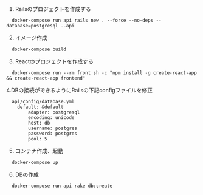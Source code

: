 1. Railsのプロジェクトを作成する
```
  docker-compose run api rails new . --force --no-deps --database=postgresql --api
```
2. イメージ作成
```
  docker-compose build
```
3. Reactのプロジェクトを作成する
```
  docker-compose run --rm front sh -c "npm install -g create-react-app && create-react-app frontend"
```
4.DBの接続ができるようにRailsの下記configファイルを修正
``` 
  api/config/database.yml
    default: &default  
        adapter: postgresql  
        encoding: unicode  
        host: db  
        username: postgres  
        password: postgres  
        pool: 5  
```
5. コンテナ作成、起動
```
  docker-compose up
```
6. DBの作成
```
  docker-compose run api rake db:create
```